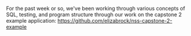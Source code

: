 For the past week or so, we've been working through various concepts of SQL, testing, and program structure through our work on the capstone 2 example application: https://github.com/elizabrock/nss-capstone-2-example
